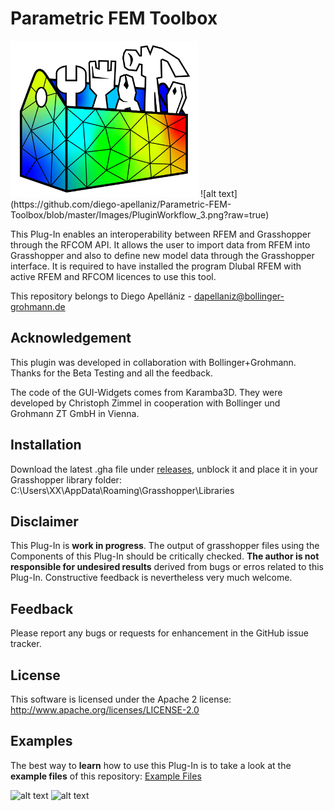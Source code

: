 # Parametric FEM Toolbox

<img src="https://github.com/diego-apellaniz/Parametric-FEM-Toolbox/blob/master/Images/toolbox_big_Mesh.png" width="300" height="250">
![alt text](https://github.com/diego-apellaniz/Parametric-FEM-Toolbox/blob/master/Images/PluginWorkflow_3.png?raw=true)

This Plug-In enables an interoperability between RFEM and Grasshopper through the RFCOM API. It allows the user to import data from RFEM into Grasshopper and also to define new model data through the Grasshopper interface. It is required to have installed the program Dlubal RFEM with active RFEM and RFCOM licences to use this tool.

This repository belongs to Diego Apellániz - <dapellaniz@bollinger-grohmann.de>

## Acknowledgement

This plugin was developed in collaboration with Bollinger+Grohmann. Thanks for the Beta Testing and all the feedback.

The code of the GUI-Widgets comes from Karamba3D. They were developed by Christoph Zimmel in cooperation with Bollinger und Grohmann ZT GmbH in Vienna.

## Installation

Download the latest .gha file under [releases](https://github.com/diego-apellaniz/Parametric-FEM-Toolbox/releases), unblock it and place it in your Grasshopper library folder: C:\Users\XX\AppData\Roaming\Grasshopper\Libraries

## Disclaimer

This Plug-In is **work in progress**. The output of grasshopper files using the Components of this Plug-In should be critically checked. **The author is not responsible for undesired results** derived from bugs or erros related to this Plug-In. Constructive feedback is nevertheless very much welcome.

## Feedback

Please report any bugs or requests for enhancement in the GitHub issue tracker.

## License

This software is licensed under the Apache 2 license: http://www.apache.org/licenses/LICENSE-2.0


## Examples

The best way to **learn** how to use this Plug-In is to take a look at the **example files** of this repository:
[Example Files](https://github.com/diego-apellaniz/Parametric-FEM-Toolbox/tree/master/Examples)

![alt text](https://github.com/diego-apellaniz/Parametric-FEM-Toolbox/blob/master/Images/Example1-GH.jpg)
![alt text](https://github.com/diego-apellaniz/Parametric-FEM-Toolbox/blob/master/Images/Example1-RFEM.jpg)



